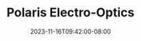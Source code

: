 ---
title: Polaris Electro-Optics
featured: true
website: 'https://polariseo.com'
date: "2023-11-16T09:42:00-08:00"
short_description: Website Design & Development
description: >-
   Polaris Electro-Optics is a startup creating advanced photonics for use in artificial intelligence and quantim computing. This project involved creating a single-page brochure site to annouce their seed funding round and preview their technology.
gallery:
  - url: /assets/images/portfolio-polaris-cover.jpg
#   - url: /assets/images/portfolio-polaris-1.jpg
#   - url: /assets/images/portfolio-polaris-2.jpg
tags: 'website,design,development,static'
showcase:
  color: '#02232c'
  image: /assets/images/showcase-portfolio-polaris.jpg
  order: 20
  title: An advanced photonics technology startup
  tags: 'website,design,development,static'
testimonial: 
  title: "Jason Sickler, Co-Founder & CEO at Polaris&nbsp;Electro&#8209;Optics"
  quote: Steve designed and implemented Polaris Electro-Optics's website. His process was well-defined, he efficiently and quickly incorporated feedback through a number of mockup iterations, and he implemented it perfectly and in very short order. Very professional and reasonably priced. I give him the highest recommendation.
---